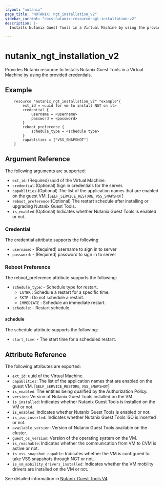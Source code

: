 ```yaml
---
layout: "nutanix"
page_title: "NUTANIX: ngt_installation_v2"
sidebar_current: "docs-nutanix-resource-ngt-installation-v2"
description: |-
  Installs Nutanix Guest Tools in a Virtual Machine by using the provided credentials.

---
```


# nutanix_ngt_installation_v2

Provides Nutanix resource to Installs Nutanix Guest Tools in a Virtual Machine by using the provided credentials.


## Example

```hcl
    resource "nutanix_ngt_installation_v2" "example"{
        ext_id = <uuid for vm to install NGT on it>
        credential {
            username = <username>
            password = <password>
        }
        reboot_preference {
            schedule_type = <schedule type>
        }
        capablities = ["VSS_SNAPSHOT"]
    }
```

## Argument Reference

The following arguments are supported:

* `ext_id`: (Required) uuid of the Virtual Machine.
* `credential`:(Optional) Sign in credentials for the server.
* `capablities`:(Optional) The list of the application names that are enabled on the guest VM. [`SELF_SERVICE_RESTORE`, `VSS_SNAPSHOT`]
* `reboot_preference`:(Optional) The restart schedule after installing or upgrading Nutanix Guest Tools.
* `is_enabled`:(Optional) Indicates whether Nutanix Guest Tools is enabled or not.


### Credential

The credential attribute supports the following:

* `username`: - (Required) username to sign in to server 
* `password`: - (Required) password to sign in to server

### Reboot Preference

The reboot_preference attribute supports the following:

* `schedule_type`: - Schedule type for restart.
    * `LATER` : Schedule a restart for a specific time.
    * `SKIP` : Do not schedule a restart.
    * `IMMEDIATE` : Schedule an immediate restart.
* `schedule`: - Restart schedule.

#### schedule

The schedule attribute supports the following:

* `start_time`: - The start time for a scheduled restart.

## Attribute Reference

The following attributes are exported:
* `ext_id`: uuid of the Virtual Machine.
* `capablities`: The list of the application names that are enabled on the guest VM. [`SELF_SERVICE_RESTORE`, `VSS_SNAPSHOT`]
* `is_enabled`: The entities being qualified by the Authorization Policy.
* `version`: Version of Nutanix Guest Tools installed on the VM.
* `is_installed`: Indicates whether Nutanix Guest Tools is installed on the VM or not.
* `is_enabled`: Indicates whether Nutanix Guest Tools is enabled or not.
* `is_iso_inserted`: Indicates whether Nutanix Guest Tools ISO is inserted or not.
* `available_version`: Version of Nutanix Guest Tools available on the cluster.
* `guest_os_version`: Version of the operating system on the VM.
* `is_reachable`: Indicates whether the communication from VM to CVM is active or not.
* `is_vss_snapshot_capable`: Indicates whether the VM is configured to take VSS snapshots through NGT or not.
* `is_vm_mobility_drivers_installed`: Indicates whether the VM mobility drivers are installed on the VM or not.





See detailed information in [Nutanix Guest Tools V4](https://developers.nutanix.com/api-reference?namespace=vmm&version=v4.0).
